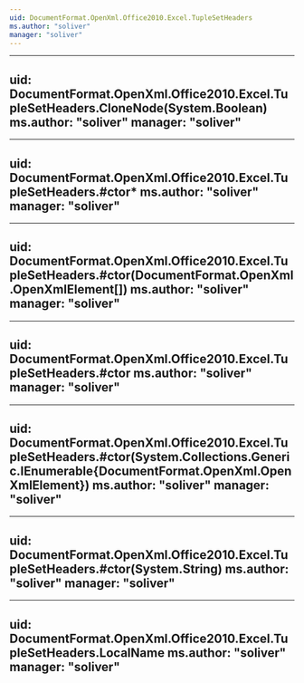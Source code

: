 ```yaml
---
uid: DocumentFormat.OpenXml.Office2010.Excel.TupleSetHeaders
ms.author: "soliver"
manager: "soliver"
---
```


---
uid: DocumentFormat.OpenXml.Office2010.Excel.TupleSetHeaders.CloneNode(System.Boolean)
ms.author: "soliver"
manager: "soliver"
---

---
uid: DocumentFormat.OpenXml.Office2010.Excel.TupleSetHeaders.#ctor*
ms.author: "soliver"
manager: "soliver"
---

---
uid: DocumentFormat.OpenXml.Office2010.Excel.TupleSetHeaders.#ctor(DocumentFormat.OpenXml.OpenXmlElement[])
ms.author: "soliver"
manager: "soliver"
---

---
uid: DocumentFormat.OpenXml.Office2010.Excel.TupleSetHeaders.#ctor
ms.author: "soliver"
manager: "soliver"
---

---
uid: DocumentFormat.OpenXml.Office2010.Excel.TupleSetHeaders.#ctor(System.Collections.Generic.IEnumerable{DocumentFormat.OpenXml.OpenXmlElement})
ms.author: "soliver"
manager: "soliver"
---

---
uid: DocumentFormat.OpenXml.Office2010.Excel.TupleSetHeaders.#ctor(System.String)
ms.author: "soliver"
manager: "soliver"
---

---
uid: DocumentFormat.OpenXml.Office2010.Excel.TupleSetHeaders.LocalName
ms.author: "soliver"
manager: "soliver"
---
